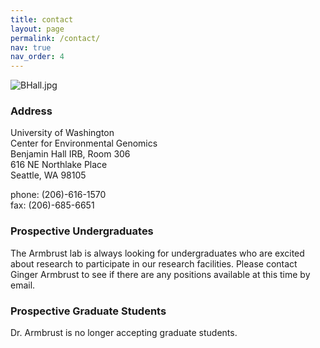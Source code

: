 ```yaml
---
title: contact
layout: page
permalink: /contact/
nav: true
nav_order: 4
---
```

<!-- _pages/contact.md -->
<div class="float-right">
  <img src="{% link assets/img/BHall.jpg %}" alt="BHall.jpg" class="img-fluid z-depth-1"/>
</div>

### Address

University of Washington  
Center for Environmental Genomics  
Benjamin Hall IRB, Room 306  
616 NE Northlake Place  
Seattle, WA 98105  

phone: (206)-616-1570  
fax: (206)-685-6651  

### Prospective Undergraduates
The Armbrust lab is always looking for undergraduates who are excited about research to participate in our research facilities. Please contact Ginger Armbrust to see if there are any positions available at this time by email.

### Prospective Graduate Students
Dr. Armbrust is no longer accepting graduate students.
